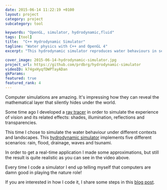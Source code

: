 ```yaml
---
date: 2015-06-14 11:22:19 +0100
layout: project
category: project
subcategory: tool

keywords: "OpenGL, simulator, hydrodynamic,fluid"
tags: [tool]
title:  "C++ Hydrodynamic Simulator"
tagline: "Water physics with C++ and OpenGL 4"
excerpt: "This hydrodynamic simulator reproduces water behaviours in several contexts as rain, drainage or waves. It's built with C++ and OpenGL 4.0"

cover_image: 2015-06-14-hydrodynamic-simulator.jpg
project_url: https://github.com/prdbrg/hydrodynamic-simulator
videoID: k74gxHyqfDWPTayADan
gkParams:
featured: true
featured_rank: 4
---
```


Computer simulations are amazing. It's impressing how they can reveal the mathematical layer that silently hides under the world.

Some time ago I developed a [ray tracer](https://www.paridebroggi.com/2014/05/plain-c-raytracer.html) in order to  simulate the experience of vision and its related effects: shades, illumination, reflections and transparencies.

This time I chose to simulate the water behaviour under different contexts and landscapes. This [hydrodynamic simulator](https://github.com/pbrog/hydrodynamic-simulator) implements five different scenarios: rain, flood, drainage, waves and tsunami.

In order to get a real-time application I made some approximations, but still the result is quite realistic as you can see in the video above.

Every time I code a simulator I end up telling myself that computers are damn good in playing the nature role!

If you are interested in how I code it, I share some steps in this [blog post](https://www.paridebroggi.com/2015/06/optimized-cube-opengl-triangle-strip.html).
